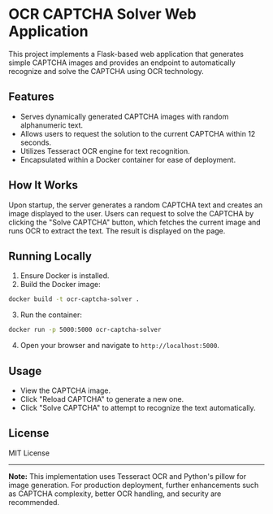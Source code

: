 # OCR CAPTCHA Solver Web Application

This project implements a Flask-based web application that generates simple CAPTCHA images and provides an endpoint to automatically recognize and solve the CAPTCHA using OCR technology.

## Features

- Serves dynamically generated CAPTCHA images with random alphanumeric text.
- Allows users to request the solution to the current CAPTCHA within 12 seconds.
- Utilizes Tesseract OCR engine for text recognition.
- Encapsulated within a Docker container for ease of deployment.

## How It Works

Upon startup, the server generates a random CAPTCHA text and creates an image displayed to the user. Users can request to solve the CAPTCHA by clicking the "Solve CAPTCHA" button, which fetches the current image and runs OCR to extract the text. The result is displayed on the page.

## Running Locally

1. Ensure Docker is installed.
2. Build the Docker image:

```bash
docker build -t ocr-captcha-solver .
```
3. Run the container:

```bash
docker run -p 5000:5000 ocr-captcha-solver
```
4. Open your browser and navigate to `http://localhost:5000`.

## Usage

- View the CAPTCHA image.
- Click "Reload CAPTCHA" to generate a new one.
- Click "Solve CAPTCHA" to attempt to recognize the text automatically.

## License

MIT License

---

**Note:** This implementation uses Tesseract OCR and Python's pillow for image generation. For production deployment, further enhancements such as CAPTCHA complexity, better OCR handling, and security are recommended.
